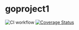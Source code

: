 # goproject1

![CI workflow](https://github.com/kuoss/goproject1/actions/workflows/ci.yml/badge.svg)
[![Coverage Status](https://coveralls.io/repos/github/kuoss/goproject1/badge.svg?branch=main)](https://coveralls.io/github/kuoss/goproject1?branch=main)
